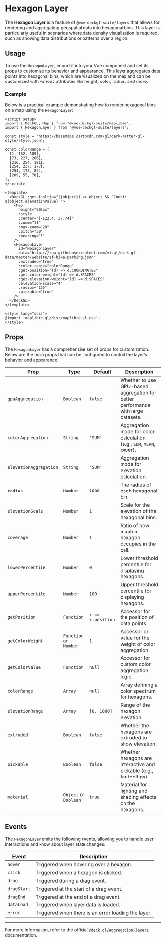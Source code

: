 <script setup>
import { DeckGL, Map } from '@vue-deckgl-suite/maplibre';
import { HexagonLayer } from '@vue-deckgl-suite/layers';
import 'maplibre-gl/dist/maplibre-gl.css';
</script>

# Hexagon Layer

The **Hexagon Layer** is a feature of `@vue-deckgl-suite/layers` that allows for rendering and aggregating geospatial data into hexagonal bins. This layer is particularly useful in scenarios where data density visualization is required, such as showing data distributions or patterns over a region.

<ClientOnly>
    <DeckGL :getTooltip="({object}) => object && `Count: ${object.elevationValue}`">
        <Map
            height="400px"
            :style="`https://basemaps.cartocdn.com/gl/dark-matter-gl-style/style.json`"
            :center="[-122.4, 37.74]"
            :zoom="11"
            :max-zoom="20"
            :pitch="30"
            :bearing="0"
        >
            <HexagonLayer
                id="hexagon-layer"
                data="https://raw.githubusercontent.com/visgl/deck.gl-data/master/website/sf-bike-parking.json"
                :extruded="true"
                :color-range="[
                  [1, 152, 189],
                  [73, 227, 206],
                  [216, 254, 181],
                  [254, 237, 177],
                  [254, 173, 84],
                  [209, 55, 78],
                ]"
                :get-position="(d) => d.COORDINATES"
                :get-color-weight="(d) => d.SPACES"
                :get-elevation-weight="(d) => d.SPACES"
                :elevation-scale="4"
                :radius="200"
                :pickable="true"
            />
        </Map>
    </DeckGL>
</ClientOnly>

## Usage

To use the `HexagonLayer`, import it into your Vue component and set its props to customize its behavior and appearance. This layer aggregates data points into hexagonal bins, which are visualized on the map and can be customized with various attributes like height, color, radius, and more.

### Example

Below is a practical example demonstrating how to render hexagonal bins on a map using the `HexagonLayer`:

```vue
<script setup>
import { DeckGL, Map } from '@vue-deckgl-suite/maplibre';
import { HexagonLayer } from '@vue-deckgl-suite/layers';

const style = 'https://basemaps.cartocdn.com/gl/dark-matter-gl-style/style.json';

const colorRange = [
  [1, 152, 189],
  [73, 227, 206],
  [216, 254, 181],
  [254, 237, 177],
  [254, 173, 84],
  [209, 55, 78],
];
</script>

<template>
  <DeckGL :get-tooltip="({object}) => object && `Count: ${object.elevationValue}`">
    <Map
      height="500px"
      :style
      :center="[-122.4, 37.74]"
      :zoom="11"
      :max-zoom="20"
      :pitch="30"
      :bearing="0"
    />
    <HexagonLayer
      id="HexagonLayer"
      data="https://raw.githubusercontent.com/visgl/deck.gl-data/master/website/sf-bike-parking.json"
      :extruded="true"
      :color-range="colorRange"
      :get-position="(d) => d.COORDINATES"
      :get-color-weight="(d) => d.SPACES"
      :get-elevation-weight="(d) => d.SPACES"
      :elevation-scale="4"
      :radius="200"
      :pickable="true"
    />
  </DeckGL>
</template>

<style lang="scss">
@import 'maplibre-gl/dist/maplibre-gl.css';
</style>
```

## Props

The `HexagonLayer` has a comprehensive set of props for customization. Below are the main props that can be configured to control the layer’s behavior and appearance:

| Prop                  | Type                               | Default     | Description                                                                                   |
|-----------------------|------------------------------------|-------------|-----------------------------------------------------------------------------------------------|
| `gpuAggregation`      | `Boolean`                         | `false`     | Whether to use GPU-based aggregation for better performance with large datasets.              |
| `colorAggregation`    | `String`                          | `'SUM'`     | Aggregation mode for color calculation (e.g., `SUM`, `MEAN`, `COUNT`).                        |
| `elevationAggregation`| `String`                          | `'SUM'`     | Aggregation mode for elevation calculation.                                                   |
| `radius`              | `Number`                          | `1000`      | The radius of each hexagonal bin.                                                             |
| `elevationScale`      | `Number`                          | `1`         | Scale for the elevation of the hexagonal bins.                                                |
| `coverage`            | `Number`                          | `1`         | Ratio of how much a hexagon occupies in the cell.                                              |
| `lowerPercentile`     | `Number`                          | `0`         | Lower threshold percentile for displaying hexagons.                                           |
| `upperPercentile`     | `Number`                          | `100`       | Upper threshold percentile for displaying hexagons.                                           |
| `getPosition`         | `Function`                        | `x => x.position` | Accessor for the position of data points.                                                    |
| `getColorWeight`      | `Function or Number`              | `1`         | Accessor or value for the weight of color aggregation.                                        |
| `getColorValue`       | `Function`                        | `null`      | Accessor for custom color aggregation logic.                                                  |
| `colorRange`          | `Array`                           | `null`      | Array defining a color spectrum for hexagons.                                                |
| `elevationRange`      | `Array`                           | `[0, 1000]` | Range of the hexagon elevation.                                                              |
| `extruded`            | `Boolean`                         | `false`     | Whether the hexagons are extruded to show elevation.                                          |
| `pickable`            | `Boolean`                         | `false`     | Whether hexagons are interactive and pickable (e.g., for tooltips).                           |
| `material`            | `Object` or `Boolean`             | `true`      | Material for lighting and shading effects on the hexagons.                                   |

## Events

The `HexagonLayer` emits the following events, allowing you to handle user interactions and know about layer state changes:

| Event         | Description                               |
|---------------|-------------------------------------------|
| `hover`       | Triggered when hovering over a hexagon.   |
| `click`       | Triggered when a hexagon is clicked.      |
| `drag`        | Triggered during a drag event.            |
| `dragStart`   | Triggered at the start of a drag event.   |
| `dragEnd`     | Triggered at the end of a drag event.     |
| `dataLoad`    | Triggered when layer data is loaded.      |
| `error`       | Triggered when there is an error loading the layer. |

---

For more information, refer to the official [`@deck.gl/aggregation-layers`](https://deck.gl/docs/api-reference/aggregation-layers/hexagon-layer) documentation.